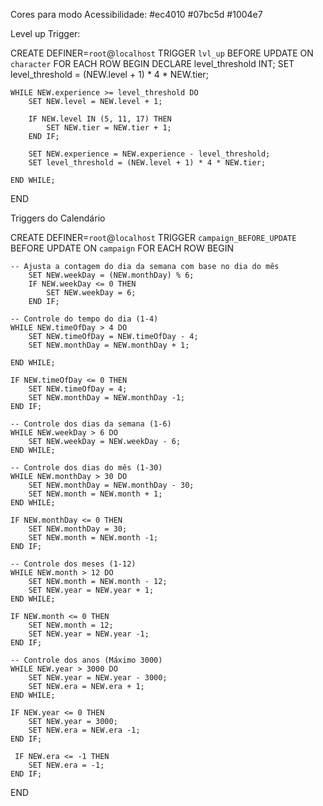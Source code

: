 Cores para modo Acessibilidade: 
#ec4010
#07bc5d
#1004e7

Level up Trigger:

CREATE DEFINER=`root`@`localhost` TRIGGER `lvl_up` BEFORE UPDATE ON `character` FOR EACH ROW BEGIN
    DECLARE level_threshold INT;
        SET level_threshold = (NEW.level + 1) * 4 * NEW.tier;

    WHILE NEW.experience >= level_threshold DO
        SET NEW.level = NEW.level + 1;
        
        IF NEW.level IN (5, 11, 17) THEN
			SET NEW.tier = NEW.tier + 1;
        END IF;
        
        SET NEW.experience = NEW.experience - level_threshold;
        SET level_threshold = (NEW.level + 1) * 4 * NEW.tier;
        
    END WHILE;
END



Triggers do Calendário

CREATE DEFINER=`root`@`localhost` TRIGGER `campaign_BEFORE_UPDATE` BEFORE UPDATE ON `campaign` FOR EACH ROW BEGIN

    -- Ajusta a contagem do dia da semana com base no dia do mês
		SET NEW.weekDay = (NEW.monthDay) % 6;
		IF NEW.weekDay <= 0 THEN
			SET NEW.weekDay = 6;
		END IF;

    -- Controle do tempo do dia (1-4)
    WHILE NEW.timeOfDay > 4 DO
        SET NEW.timeOfDay = NEW.timeOfDay - 4;
        SET NEW.monthDay = NEW.monthDay + 1;
        
    END WHILE;
    
	IF NEW.timeOfDay <= 0 THEN
		SET NEW.timeOfDay = 4;
		SET NEW.monthDay = NEW.monthDay -1;
	END IF;
    
    -- Controle dos dias da semana (1-6)
    WHILE NEW.weekDay > 6 DO
        SET NEW.weekDay = NEW.weekDay - 6;
    END WHILE;

    -- Controle dos dias do mês (1-30)
    WHILE NEW.monthDay > 30 DO
        SET NEW.monthDay = NEW.monthDay - 30;
        SET NEW.month = NEW.month + 1;
    END WHILE;
    
    IF NEW.monthDay <= 0 THEN
		SET NEW.monthDay = 30;
		SET NEW.month = NEW.month -1;
	END IF;

    -- Controle dos meses (1-12)
    WHILE NEW.month > 12 DO
        SET NEW.month = NEW.month - 12;
        SET NEW.year = NEW.year + 1;
    END WHILE;
    
    IF NEW.month <= 0 THEN
		SET NEW.month = 12;
		SET NEW.year = NEW.year -1;
	END IF;

    -- Controle dos anos (Máximo 3000)
    WHILE NEW.year > 3000 DO
        SET NEW.year = NEW.year - 3000;
        SET NEW.era = NEW.era + 1;
    END WHILE;
    
    IF NEW.year <= 0 THEN
		SET NEW.year = 3000;
		SET NEW.era = NEW.era -1;
	END IF;
     
     IF NEW.era <= -1 THEN
		SET NEW.era = -1;
    END IF;

END
